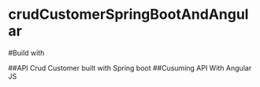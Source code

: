 # crudCustomerSpringBootAndAngular

#Build with

##API Crud Customer built with Spring boot
##Cusuming API With Angular JS
